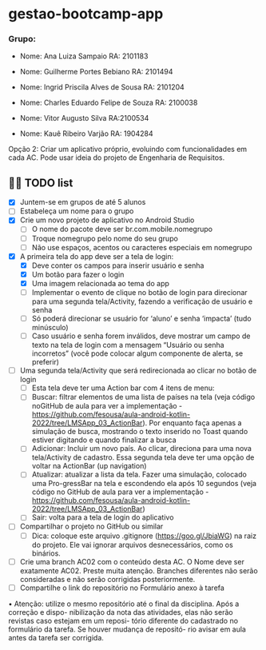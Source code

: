 # gestao-bootcamp-app


### Grupo: 
- Nome: Ana Luiza Sampaio RA: 2101183

- Nome: Guilherme Portes Bebiano 
RA: 2101494

- Nome: Ingrid Priscila Alves de Sousa
RA: 2101204

- Nome: Charles Eduardo Felipe de Souza
RA:  2100038

- Nome: Vitor Augusto Silva
RA:2100534 

- Nome: Kauê Ribeiro Varjão
RA: 1904284


Opção 2: 
Criar um aplicativo próprio, evoluindo com funcionalidades em cada AC.
Pode usar ideia do projeto de Engenharia de Requisitos.



## 👩‍💻 TODO list
- [X] Juntem-se em grupos de até 5 alunos
- [ ] Estabeleça um nome para o grupo
- [X] Crie um novo projeto de aplicativo no Android Studio
  - [ ]  O nome do pacote deve ser br.com.mobile.nomegrupo
  - [ ] Troque nomegrupo pelo nome do seu grupo
  - [ ] Não use espaços, acentos ou caracteres especiais em nomegrupo
- [X] A primeira tela do app deve ser a tela de login:
  - [X] Deve conter os campos para inserir usuário e senha
  - [X] Um botão para fazer o login
  - [X] Uma imagem relacionada ao tema do app
  - [ ]  Implementar o evento de clique no botão de login para direcionar para uma segunda tela/Activity, fazendo a verificação de usuário e senha
    - [ ] Só poderá direcionar se usuário for ‘aluno’ e senha ‘impacta’ (tudo minúsculo)
    - [ ] Caso usuário e senha forem inválidos, deve mostrar um campo de texto na tela de login com a mensagem “Usuário ou senha incorretos” (você pode colocar algum componente de alerta, se preferir)

- [ ] Uma segunda tela/Activity que será redirecionada ao clicar no botão de login
  - [ ]  Esta tela deve ter uma Action bar com 4 itens de menu:
    - [ ] Buscar: filtrar elementos de uma lista de países na tela (veja código noGitHub de aula para ver a implementação - https://github.com/fesousa/aula-android-kotlin-2022/tree/LMSApp_03_ActionBar). Por enquanto faça apenas a simulação de busca, mostrando o texto inserido no Toast quando estiver digitando e quando finalizar a busca
    - [ ] Adicionar: Incluir um novo país. Ao clicar, direciona para uma nova tela/Activity de cadastro. Essa segunda tela deve ter uma opção de voltar na ActionBar (up navigation)
    - [ ] Atualizar: atualizar a lista da tela. Fazer uma simulação, colocado uma Pro-gressBar na tela e escondendo ela após 10 segundos (veja código no GitHub de aula para ver a implementação - https://github.com/fesousa/aula-android-kotlin-2022/tree/LMSApp_03_ActionBar)
    - [ ] Sair: volta para a tela de login do aplicativo

- [ ] Compartilhar o projeto no GitHub ou similar
  - [ ] Dica: coloque este arquivo .gitignore (https://goo.gl/JbiaWG) na raiz do projeto. Ele vai
ignorar arquivos desnecessários, como os binários.

- [ ] Crie uma branch AC02 com o conteúdo desta AC. O Nome deve ser exatamente AC02.
Preste muita atenção. Branches diferentes não serão consideradas e não serão corrigidas
posteriormente.
- [ ] Compartilhe o link do repositório no Formulário anexo à tarefa

• Atenção: utilize o mesmo repositório até o final da disciplina. Após a correção e dispo-
nibilização da nota das atividades, elas não serão revistas caso estejam em um reposi-
tório diferente do cadastrado no formulário da tarefa. Se houver mudança de repositó-
rio avisar em aula antes da tarefa ser corrigida.
